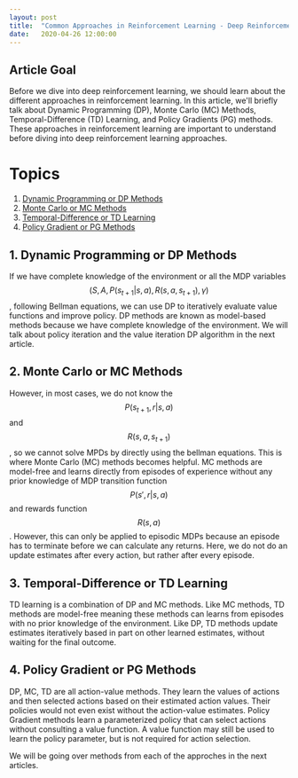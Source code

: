 ```yaml
---
layout: post
title:  "Common Approaches in Reinforcement Learning - Deep Reinforcement Learning Series"
date:   2020-04-26 12:00:00
---
```


## Article Goal

Before we dive into deep reinforcement learning, we should learn about the different approaches in reinforcement learning. In this article, we'll briefly talk about Dynamic Programming (DP), Monte Carlo (MC) Methods, Temporal-Difference (TD) Learning, and Policy Gradients (PG) methods. These approaches in reinforcement learning are important to understand before diving into deep reinforcement learning approaches.

# Topics
1. [Dynamic Programming or DP Methods](#dynamic-programming-or-dp-methods)
2. [Monte Carlo or MC Methods](#monte-carlo-or-mc-methods)
3. [Temporal-Difference or TD Learning](#temporal-difference-or-td-learning)
4. [Policy Gradient or PG Methods](#policy-gradient-or-pg-methods)

## 1. Dynamic Programming or DP Methods

If we have complete knowledge of the environment or all the MDP variables $$(S, A, P(s_{t+1} \vert s, a), R(s, a, s_{t+1}), \gamma)$$, following Bellman equations, we can use DP to iteratively evaluate value functions and improve policy. DP methods are known as model-based methods because we have complete knowledge of the environment. We will talk about policy iteration and the value iteration DP algorithm in the next article.

## 2. Monte Carlo or MC Methods

However, in most cases, we do not know the $$P(s_{t+1}, r \vert s, a)$$ and $$R(s, a, s_{t+1})$$, so we cannot solve MPDs by directly using the bellman equations. This is where Monte Carlo (MC) methods becomes helpful. MC methods are model-free and learns directly from episodes of experience without any prior knowledge of MDP transition function $$P(s',r|s,a)$$ and rewards function $$R(s,a)$$. However, this can only be applied to episodic MDPs because an episode has to terminate before we can calculate any returns. Here, we do not do an update estimates after every action, but rather after every episode. 

## 3. Temporal-Difference or TD Learning

TD learning is a combination of DP and MC methods. Like MC methods, TD methods are model-free meaning these methods can learns from episodes with no prior knowledge of the environment. Like DP, TD methods update estimates iteratively based in part on other learned estimates, without waiting for the final outcome.

## 4. Policy Gradient or PG Methods

DP, MC, TD are all action-value methods. They learn the values of actions and then selected actions based on their estimated action values. Their policies would not even exist without the action-value estimates. Policy Gradient methods learn a parameterized policy that can select actions without consulting a value function. A value function may still be used to learn the policy parameter, but is not required for action selection.

We will be going over methods from each of the approches in the next articles.
